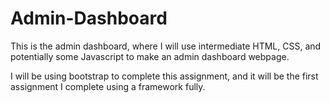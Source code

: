 # Admin-Dashboard
 
 This is the admin dashboard, where I will use intermediate HTML, CSS, and potentially some Javascript to make an admin dashboard webpage.

 I will be using bootstrap to complete this assignment, and it will be the first assignment I complete using a framework fully.  

